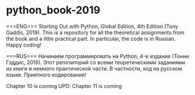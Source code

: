 # python_book-2019
===ENG===
Starting Out with Python, Global Edition, 4th Edition (Tony Gaddis, 2019). This is a repository for all the theoretical assignments from the book and a little practical part. In particular, the code is in Russian. Happy coding!

===RUS===
Начинаем программировать на Python, 4-е издание (Тонни Гэддис, 2019). Этот репозиторий со всеми теоретическими заданиями из книги и немного практической части. В частности, код на русском языке. Приятного кодирования!

Chapter 10 is coming
UPD: Chapter 11 is coming
